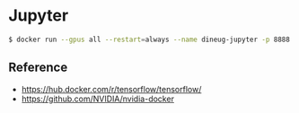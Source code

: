 # Jupyter

```bash
$ docker run --gpus all --restart=always --name dineug-jupyter -p 8888:8888 -it -v /home/dineug/docker/volume/jupyter:/notebooks tensorflow/tensorflow:latest-gpu-py3-jupyter
```

## Reference
- https://hub.docker.com/r/tensorflow/tensorflow/
- https://github.com/NVIDIA/nvidia-docker
